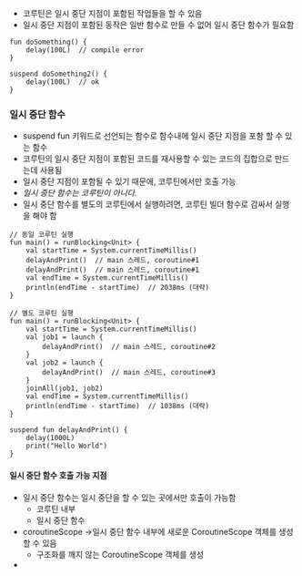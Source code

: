 - 코루틴은 일시 중단 지점이 포함된 작업들을 할 수 있음
- 일시 중단 지점이 포함된 동작은 일반 함수로 만들 수 없어 일시 중단 함수가 필요함
```
fun doSomething() {
	delay(100L)  // compile error 
}

suspend doSomething2() {
	delay(100L)  // ok
}
```


### 일시 중단 함수
- suspend fun 키워드로 선언되는 함수로 함수내에 일시 중단 지점을 포함 할 수 있는 함수
- 코루틴의 일시 중단 지점이 포함된 코드를 재사용할 수 있는 코드의 집합으로 만드는데 사용됨
- 일시 중단 지점이 포함될 수 있기 때문에, 코루틴에서만 호출 가능
- *일시 중단 함수는 코루틴이 아니다.*
- 일시 중단 함수를 별도의 코루틴에서 실행하려면, 코루틴 빌더 함수로 감싸서 실행을 해야 함 
```
// 동일 코루틴 실행
fun main() = runBlocking<Unit> {
	val startTime = System.currentTimeMillis()
	delayAndPrint()  // main 스레드, coroutine#1
	delayAndPrint()  // main 스레드, coroutine#1
	val endTime = System.currentTimeMillis()
	println(endTime - startTime)  // 2038ms (대략)
}

// 별도 코루틴 실행 
fun main() = runBlocking<Unit> {
	val startTime = System.currentTimeMillis()
	val job1 = launch {
		delayAndPrint()  // main 스레드, coroutine#2
	}
	val job2 = launch {
		delayAndPrint()  // main 스레드, coroutine#3
	}
	joinAll(job1, job2)
	val endTime = System.currentTimeMillis()
	println(endTime - startTime)  // 1038ms (대략)
}

suspend fun delayAndPrint() {
	delay(1000L)
	print("Hello World")
}
```


#### 일시 중단 함수 호출 가능 지점
- 일시 중단 함수는 일시 중단을 할 수 있는 곳에서만 호출이 가능함
	- 코루틴 내부
	- 일시 중단 함수
- coroutineScope ->일시 중단 함수 내부에 새로운 CoroutineScope 객체를 생성 할 수 있음
	- 구조화를 깨지 않는 CoroutineScope 객체를 생성
- 
